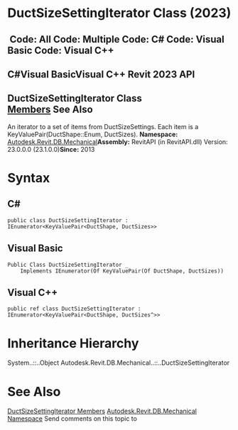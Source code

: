 # DuctSizeSettingIterator Class (2023)

﻿
 Code: All Code: Multiple Code: C# Code: Visual Basic Code: Visual C++   
---  
C#Visual BasicVisual C++
Revit 2023 API  
---  
DuctSizeSettingIterator Class  
[Members](aa3e5ec6-46c5-932a-af54-aebdf5560c63.md "DuctSizeSettingIterator Members") See Also  
---  
An iterator to a set of items from DuctSizeSettings. Each item is a KeyValuePair(DuctShape::Enum, DuctSizes). 
**Namespace:** [Autodesk.Revit.DB.Mechanical](0eafd899-5912-56fd-94b1-d286156e26fc.md "Autodesk.Revit.DB.Mechanical Namespace")**Assembly:** RevitAPI (in RevitAPI.dll) Version: 23.0.0.0 (23.1.0.0)**Since:** 2013 
# Syntax
C#  
---  
```text
public class DuctSizeSettingIterator : IEnumerator<KeyValuePair<DuctShape, DuctSizes>>
```
  
Visual Basic  
---  
```text
Public Class DuctSizeSettingIterator _
	Implements IEnumerator(Of KeyValuePair(Of DuctShape, DuctSizes))
```
  
Visual C++  
---  
```text
public ref class DuctSizeSettingIterator : IEnumerator<KeyValuePair<DuctShape, DuctSizes^>>
```
  
# Inheritance Hierarchy
System..::..Object Autodesk.Revit.DB.Mechanical..::..DuctSizeSettingIterator
# See Also
[DuctSizeSettingIterator Members](aa3e5ec6-46c5-932a-af54-aebdf5560c63.md "DuctSizeSettingIterator Members")
[Autodesk.Revit.DB.Mechanical Namespace](0eafd899-5912-56fd-94b1-d286156e26fc.md "Autodesk.Revit.DB.Mechanical Namespace")
Send comments on this topic to 
